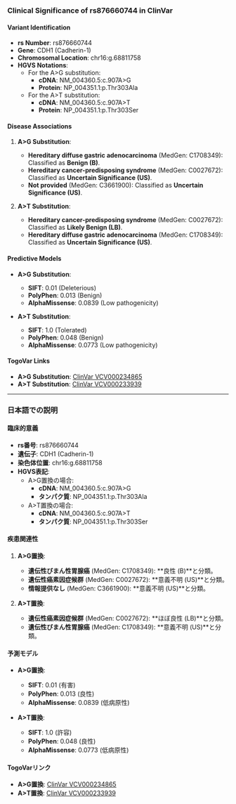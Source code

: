 ### Clinical Significance of rs876660744 in ClinVar

#### Variant Identification
- **rs Number**: rs876660744  
- **Gene**: CDH1 (Cadherin-1)  
- **Chromosomal Location**: chr16:g.68811758  
- **HGVS Notations**:  
  - For the A>G substitution:  
    - **cDNA**: NM_004360.5:c.907A>G  
    - **Protein**: NP_004351.1:p.Thr303Ala  
  - For the A>T substitution:  
    - **cDNA**: NM_004360.5:c.907A>T  
    - **Protein**: NP_004351.1:p.Thr303Ser  

#### Disease Associations
1. **A>G Substitution**:
   - **Hereditary diffuse gastric adenocarcinoma** (MedGen: C1708349): Classified as **Benign (B)**.
   - **Hereditary cancer-predisposing syndrome** (MedGen: C0027672): Classified as **Uncertain Significance (US)**.
   - **Not provided** (MedGen: C3661900): Classified as **Uncertain Significance (US)**.

2. **A>T Substitution**:
   - **Hereditary cancer-predisposing syndrome** (MedGen: C0027672): Classified as **Likely Benign (LB)**.
   - **Hereditary diffuse gastric adenocarcinoma** (MedGen: C1708349): Classified as **Uncertain Significance (US)**.

#### Predictive Models
- **A>G Substitution**:
  - **SIFT**: 0.01 (Deleterious)
  - **PolyPhen**: 0.013 (Benign)
  - **AlphaMissense**: 0.0839 (Low pathogenicity)

- **A>T Substitution**:
  - **SIFT**: 1.0 (Tolerated)
  - **PolyPhen**: 0.048 (Benign)
  - **AlphaMissense**: 0.0773 (Low pathogenicity)

#### TogoVar Links
- **A>G Substitution**: [ClinVar VCV000234865](https://www.ncbi.nlm.nih.gov/clinvar/variation/234865)  
- **A>T Substitution**: [ClinVar VCV000233939](https://www.ncbi.nlm.nih.gov/clinvar/variation/233939)  

---

### 日本語での説明

#### 臨床的意義
- **rs番号**: rs876660744  
- **遺伝子**: CDH1 (Cadherin-1)  
- **染色体位置**: chr16:g.68811758  
- **HGVS表記**:  
  - A>G置換の場合:  
    - **cDNA**: NM_004360.5:c.907A>G  
    - **タンパク質**: NP_004351.1:p.Thr303Ala  
  - A>T置換の場合:  
    - **cDNA**: NM_004360.5:c.907A>T  
    - **タンパク質**: NP_004351.1:p.Thr303Ser  

#### 疾患関連性
1. **A>G置換**:
   - **遺伝性びまん性胃腺癌** (MedGen: C1708349): **良性 (B)**と分類。
   - **遺伝性癌素因症候群** (MedGen: C0027672): **意義不明 (US)**と分類。
   - **情報提供なし** (MedGen: C3661900): **意義不明 (US)**と分類。

2. **A>T置換**:
   - **遺伝性癌素因症候群** (MedGen: C0027672): **ほぼ良性 (LB)**と分類。
   - **遺伝性びまん性胃腺癌** (MedGen: C1708349): **意義不明 (US)**と分類。

#### 予測モデル
- **A>G置換**:
  - **SIFT**: 0.01 (有害)
  - **PolyPhen**: 0.013 (良性)
  - **AlphaMissense**: 0.0839 (低病原性)

- **A>T置換**:
  - **SIFT**: 1.0 (許容)
  - **PolyPhen**: 0.048 (良性)
  - **AlphaMissense**: 0.0773 (低病原性)

#### TogoVarリンク
- **A>G置換**: [ClinVar VCV000234865](https://www.ncbi.nlm.nih.gov/clinvar/variation/234865)  
- **A>T置換**: [ClinVar VCV000233939](https://www.ncbi.nlm.nih.gov/clinvar/variation/233939)  